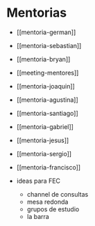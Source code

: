 # Mentorias

- [[mentoria-german]]
- [[mentoria-sebastian]]
- [[mentoria-bryan]]
- [[meeting-mentores]]
- [[mentoria-joaquin]]
- [[mentoria-agustina]]
- [[mentoria-santiago]]
- [[mentoria-gabriel]]
- [[mentoria-jesus]]
- [[mentoria-sergio]]
- [[mentoria-francisco]]

- ideas para FEC
  - channel de consultas
  - mesa redonda
  - grupos de estudio
  - la barra


